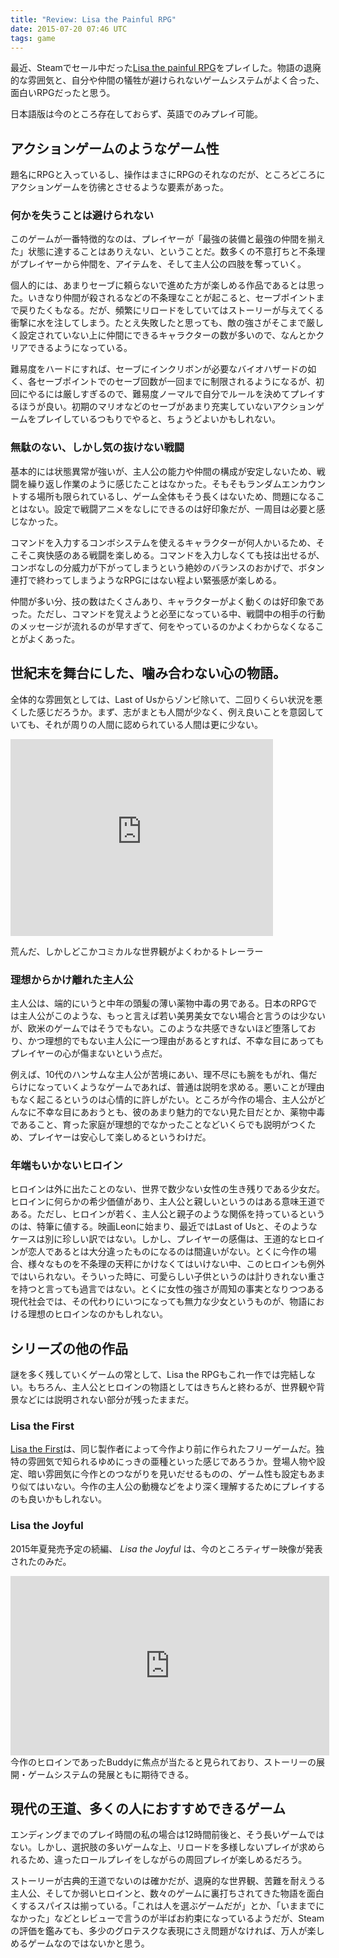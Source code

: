```yaml
---
title: "Review: Lisa the Painful RPG"
date: 2015-07-20 07:46 UTC
tags: game
---
```


最近、Steamでセール中だった[Lisa the painful RPG](http://store.steampowered.com/app/335670/)をプレイした。物語の退廃的な雰囲気と、自分や仲間の犠牲が避けられないゲームシステムがよく合った、面白いRPGだったと思う。
<!-- more -->

日本語版は今のところ存在しておらず、英語でのみプレイ可能。

## アクションゲームのようなゲーム性
題名にRPGと入っているし、操作はまさにRPGのそれなのだが、ところどころにアクションゲームを彷彿とさせるような要素があった。


### 何かを失うことは避けられない
このゲームが一番特徴的なのは、プレイヤーが「最強の装備と最強の仲間を揃えた」状態に達することはありえない、ということだ。数多くの不意打ちと不条理がプレイヤーから仲間を、アイテムを、そして主人公の四肢を奪っていく。

個人的には、あまりセーブに頼らないで進めた方が楽しめる作品であるとは思った。いきなり仲間が殺されるなどの不条理なことが起こると、セーブポイントまで戻りたくもなる。だが、頻繁にリロードをしていてはストーリーが与えてくる衝撃に水を注してしまう。たとえ失敗したと思っても、敵の強さがそこまで厳しく設定されていない上に仲間にできるキャラクターの数が多いので、なんとかクリアできるようになっている。

難易度をハードにすれば、セーブにインクリボンが必要なバイオハザードの如く、各セーブポイントでのセーブ回数が一回までに制限されるようになるが、初回にやるには厳しすぎるので、難易度ノーマルで自分でルールを決めてプレイするほうが良い。初期のマリオなどのセーブがあまり充実していないアクションゲームをプレイしているつもりでやると、ちょうどよいかもしれない。

### 無駄のない、しかし気の抜けない戦闘
基本的には状態異常が強いが、主人公の能力や仲間の構成が安定しないため、戦闘を繰り返し作業のように感じたことはなかった。そもそもランダムエンカウントする場所も限られているし、ゲーム全体もそう長くはないため、問題になることはない。設定で戦闘アニメをなしにできるのは好印象だが、一周目は必要と感じなかった。

コマンドを入力するコンボシステムを使えるキャラクターが何人かいるため、そこそこ爽快感のある戦闘を楽しめる。コマンドを入力しなくても技は出せるが、コンボなしの分威力が下がってしまうという絶妙のバランスのおかげで、ボタン連打で終わってしまうようなRPGにはない程よい緊張感が楽しめる。

仲間が多い分、技の数はたくさんあり、キャラクターがよく動くのは好印象であった。ただし、コマンドを覚えようと必至になっている中、戦闘中の相手の行動のメッセージが流れるのが早すぎて、何をやっているのかよくわからなくなることがよくあった。

## 世紀末を舞台にした、噛み合わない心の物語。
全体的な雰囲気としては、Last of Usからゾンビ除いて、二回りくらい状況を悪くした感じだろうか。まず、志がまとも人間が少なく、例え良いことを意図していても、それが周りの人間に認められている人間は更に少ない。

<div class="embed-responsive embed-responsive-16by9 embed-video">
  <iframe width="420" height="315" src="https://www.youtube.com/embed/1-kT5SDifCU" frameborder="0" allowfullscreen></iframe>
</div>
<p class="visual-caption">荒んだ、しかしどこかコミカルな世界観がよくわかるトレーラー</p>

### 理想からかけ離れた主人公
主人公は、端的にいうと中年の頭髪の薄い薬物中毒の男である。日本のRPGでは主人公がこのような、もっと言えば若い美男美女でない場合と言うのは少ないが、欧米のゲームではそうでもない。このような共感できないほど堕落しており、かつ理想的でもない主人公に一つ理由があるとすれば、不幸な目にあってもプレイヤーの心が傷まないという点だ。

例えば、10代のハンサムな主人公が苦境にあい、理不尽にも腕をもがれ、傷だらけになっていくようなゲームであれば、普通は説明を求める。悪いことが理由もなく起こるというのは心情的に許しがたい。ところが今作の場合、主人公がどんなに不幸な目にあおうとも、彼のあまり魅力的でない見た目だとか、薬物中毒であること、育った家庭が理想的でなかったことなどいくらでも説明がつくため、プレイヤーは安心して楽しめるというわけだ。

### 年端もいかないヒロイン
ヒロインは外に出たことのない、世界で数少ない女性の生き残りである少女だ。ヒロインに何らかの希少価値があり、主人公と親しいというのはある意味王道である。ただし、ヒロインが若く、主人公と親子のような関係を持っているというのは、特筆に値する。映画Leonに始まり、最近ではLast of Usと、そのようなケースは別に珍しい訳ではない。しかし、プレイヤーの感傷は、王道的なヒロインが恋人であるとは大分違ったものになるのは間違いがない。とくに今作の場合、様々なものを不条理の天秤にかけなくてはいけない中、このヒロインも例外ではいられない。そういった時に、可愛らしい子供というのは計りきれない重さを持つと言っても過言ではない。とくに女性の強さが周知の事実となりつつある現代社会では、その代わりにいつになっても無力な少女というものが、物語における理想のヒロインなのかもしれない。

## シリーズの他の作品
謎を多く残していくゲームの常として、Lisa the RPGもこれ一作では完結しない。もちろん、主人公とヒロインの物語としてはきちんと終わるが、世界観や背景などには説明されない部分が残ったままだ。

### Lisa the First
[Lisa the First](http://rpgmaker.net/games/4412/)は、同じ製作者によって今作より前に作られたフリーゲームだ。独特の雰囲気で知られるゆめにっきの亜種といった感じであろうか。登場人物や設定、暗い雰囲気に今作とのつながりを見いだせるものの、ゲーム性も設定もあまり似てはいない。今作の主人公の動機などをより深く理解するためにプレイするのも良いかもしれない。

### Lisa the Joyful
2015年夏発売予定の続編、 _Lisa the Joyful_ は、今のところティザー映像が発表されたのみだ。

<div class="embed-responsive embed-responsive-16by9 embed-video">
<iframe width="510" height="287" src="https://www.youtube.com/embed/I7zUjGJNotw" frameborder="0" allowfullscreen></iframe>
</div>
今作のヒロインであったBuddyに焦点が当たると見られており、ストーリーの展開・ゲームシステムの発展ともに期待できる。

## 現代の王道、多くの人におすすめできるゲーム
エンディングまでのプレイ時間の私の場合は12時間前後と、そう長いゲームではない。しかし、選択肢の多いゲームな上、リロードを多様しないプレイが求められるため、違ったロールプレイをしながらの周回プレイが楽しめるだろう。

ストーリーが古典的王道でないのは確かだが、退廃的な世界観、苦難を耐えうる主人公、そしてか弱いヒロインと、数々のゲームに裏打ちされてきた物語を面白くするスパイスは揃っている。「これは人を選ぶゲームだが」とか、「いままでになかった」などとレビューで言うのが半ばお約束になっているようだが、Steamの評価を鑑みても、多少のグロテスクな表現にさえ問題がなければ、万人が楽しめるゲームなのではないかと思う。

